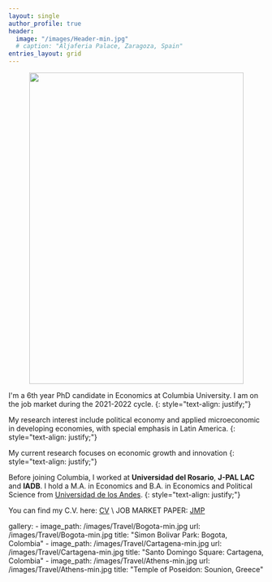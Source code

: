 ```yaml
---
layout: single
author_profile: true
header:
  image: "/images/Header-min.jpg"
  # caption: "Aljaferia Palace, Zaragoza, Spain"
entries_layout: grid
---
```


<p align="center">
<img src="{{ site.url}}{{site.baseurl}}/images/TA.jpg" width="421.5" height="612" alt="">
</p>


I'm a 6th year PhD candidate in Economics at Columbia University. I am on the job market during the 2021-2022 cycle.
{: style="text-align: justify;"}

My research interest include political economy and applied microeconomic in developing economies, with special emphasis in Latin America.
{: style="text-align: justify;"}

My current research focuses on economic growth and innovation
{: style="text-align: justify;"}

Before joining Columbia, I worked at **Universidad del Rosario**, **J-PAL LAC** and **IADB**.  I hold a M.A. in Economics  and B.A. in Economics and Political Science from [Universidad de los Andes](https://uniandes.edu.co/).
{: style="text-align: justify;"}

You can find my C.V. here: [CV](/images/documents/CV/Dario_CV.pdf) \\
JOB MARKET PAPER: [JMP](/images/documents/Papers/Romero_An_empire_lost_2021d.pdf)

gallery:
    - image_path: /images/Travel/Bogota-min.jpg
      url: /images/Travel/Bogota-min.jpg
      title: "Simon Bolivar Park: Bogota, Colombia"
    - image_path: /images/Travel/Cartagena-min.jpg
      url: /images/Travel/Cartagena-min.jpg
      title: "Santo Domingo Square: Cartagena, Colombia"
    - image_path: /images/Travel/Athens-min.jpg
      url: /images/Travel/Athens-min.jpg
      title: "Temple of Poseidon: Sounion, Greece"
